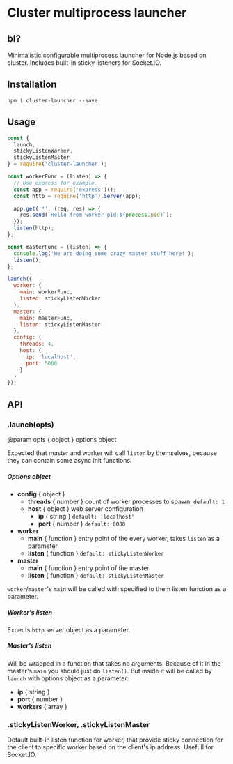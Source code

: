 # Cluster multiprocess launcher

## bI?

Minimalistic configurable multiprocess launcher for Node.js based on cluster. Includes built-in sticky listeners for Socket.IO.

## Installation

`npm i cluster-launcher --save`

## Usage

```javascript
const {
  launch,
  stickyListenWorker,
  stickyListenMaster
} = require('cluster-launcher');

const workerFunc = (listen) => {
  // Use express for example.
  const app = require('express')();
  const http = require('http').Server(app);

  app.get('*', (req, res) => { 
    res.send(`Hello from worker pid:${process.pid}`); 
  });
  listen(http);
};

const masterFunc = (listen) => {
  console.log('We are doing some crazy master stuff here!');
  listen();
};

launch({
  worker: {
    main: workerFunc,
    listen: stickyListenWorker
  },
  master: {
    main: masterFunc,
    listen: stickyListenMaster
  },
  config: {
    threads: 4,
    host: {
      ip: 'localhost',
      port: 5000
    }
  }
});
```

## API

### .launch(opts)
@param opts { object } options object  

Expected that master and worker will call `listen` by themselves, because they can contain some async init functions.

##### Options object
- **config** { object }  
  - **threads** { number } count of worker processes to spawn. `default: 1`
  - **host** { object } web server configuration
    - **ip** { string } `default: 'localhost'`
    - **port** { number } `default: 8080`
- **worker**
  - **main** { function } entry point of the every worker, takes `listen` as a parameter
  - **listen** { function } `default: stickyListenWorker`
- **master**
  - **main** { function } entry point of the master
  - **listen** { function } `default: stickyListenMaster`

`worker`/`master`'s `main` will be called with specified to them listen function as a parameter.

##### Worker's listen
Expects `http` server object as a parameter.

##### Master's listen 
Will be wrapped in a function that takes no arguments. Because of it in the master's `main` you should just do `listen()`. But inside it will be called by `launch` with options object as a parameter:
- **ip** { string }
- **port** { number }
- **workers** { array }


### .stickyListenWorker, .stickyListenMaster
Default built-in listen function for worker, that provide sticky connection for the client to 
specific worker based on the client's ip address. Usefull for Socket.IO.
